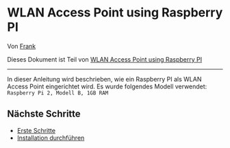[0]: README.md "Startseite"
[1]: FIRSTSTEPS.md
[2]: INSTALL.md
[3]: CONFIG.md
[4]: SUPPORT.md

WLAN Access Point using Raspberry PI
====================================

Von [Frank](mailto:xd23fe39@yahoo.de)

Dieses Dokument ist Teil von [WLAN Access Point using Raspberry PI][0]

***

In dieser Anleitung wird beschrieben, wie ein Raspberry PI als WLAN Access Point eingerichtet wird. Es wurde folgendes Modell verwendet: `Raspberry Pi 2, Modell B, 1GB RAM`


Nächste Schritte
-----------------

* [Erste Schritte][1]
* [Installation durchführen][2]
